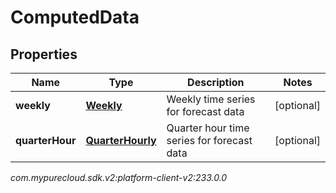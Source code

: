 # ComputedData


## Properties

| Name | Type | Description | Notes |
| ------------ | ------------- | ------------- | ------------- |
| **weekly** | [**Weekly**](Weekly) | Weekly time series for forecast data |  [optional] |
| **quarterHour** | [**QuarterHourly**](QuarterHourly) | Quarter hour time series for forecast data |  [optional] |




_com.mypurecloud.sdk.v2:platform-client-v2:233.0.0_
